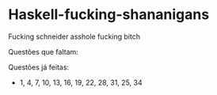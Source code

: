 # Haskell-fucking-shananigans
Fucking schneider asshole fucking bitch

Questões que faltam:


Questões já feitas:
- 1, 4, 7, 10, 13, 16, 19, 22, 28, 31, 25, 34

